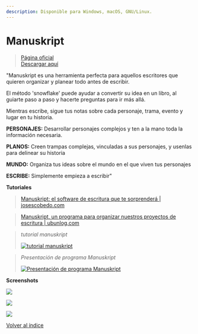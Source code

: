 ```yaml
---
description: Disponible para Windows, macOS, GNU/Linux.
---
```


# Manuskript

> [Página oficial](https://www.theologeek.ch/manuskript/)\
> [Descargar aquí](https://www.theologeek.ch/manuskript/download/)

"Manuskript es una herramienta perfecta para aquellos escritores que quieren organizar y planear todo antes de escribir.

El método 'snowflake' puede ayudar a convertir su idea en un libro, al guiarte paso a paso y hacerte preguntas para ir más allá.

Mientras escribe, sigue tus notas sobre cada personaje, trama, evento y lugar en tu historia.

**PERSONAJES:** Desarrollar personajes complejos y ten a la mano toda la información necesaria.

**PLANOS:** Creen trampas complejas, vinculadas a sus personajes, y usenlas para delinear su historia

**MUNDO:** Organiza tus ideas sobre el mundo en el que viven tus personajes

**ESCRIBE:** Simplemente empieza a escribir"

**Tutoriales**

> [Manuskript: el software de escritura que te sorprenderá | josescobedo.com](https://josescobedo.com/escribiendo-con-manuskript/)

> [Manuskript, un programa para organizar nuestros proyectos de escritura | ubunlog.com](https://ubunlog.com/manuskript-programa-para-organizar-proyectos-de-escritura/)

> _tutorial manuskript_
>
> &#x20;[![tutorial manuskript](https://img.youtube.com/vi/9g-3eamhUww/0.jpg)](https://www.youtube.com/watch?v=9g-3eamhUww)

> _Presentación de programa Manuskript_
>
> &#x20;[![Presentación de programa Manuskript](https://img.youtube.com/vi/dL-FuNO7AbY/0.jpg)](https://www.youtube.com/watch?v=dL-FuNO7AbY)

**Screenshots**

![](https://www.theologeek.ch/manuskript/wp-content/uploads/2017/11/screenshot8.jpg)

![](https://www.theologeek.ch/manuskript/wp-content/uploads/2017/11/screenshot11.jpg)

![](http://www.theologeek.ch/manuskript/wp-content/uploads/2016/02/story-line-1.gif)





[Volver al índice](../introduccion/contenidos.md)
